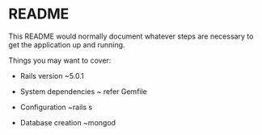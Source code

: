 # README

This README would normally document whatever steps are necessary to get the
application up and running.

Things you may want to cover:

* Rails version ~5.0.1

* System dependencies ~ refer Gemfile

* Configuration ~rails s

* Database creation ~mongod
